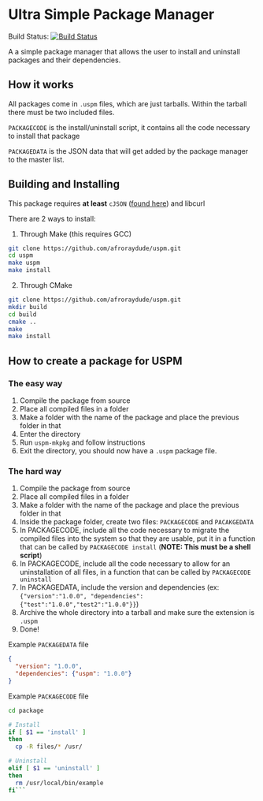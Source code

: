 Ultra Simple Package Manager
============================

Build Status: [![Build Status](https://travis-ci.com/afroraydude/uspm.svg)](https://travis-ci.com/afroraydude/uspm)

A a simple package manager that allows the user to install and uninstall packages and their dependencies.

## How it works

All packages come in `.uspm` files, which are just tarballs. Within the tarball there must be two included files. 

`PACKAGECODE` is the install/uninstall script, it contains all the code necessary to install that package

`PACKAGEDATA` is the JSON data that will get added by the package manager to the master list.

## Building and Installing
This package requires **at least** `cJSON` ([found here](https://github.com/DaveGamble/cJSON)) and libcurl

There are 2 ways to install:

1) Through Make (this requires GCC)
```bash
git clone https://github.com/afroraydude/uspm.git
cd uspm
make uspm
make install
```

2) Through CMake
```bash
git clone https://github.com/afroraydude/uspm.git
mkdir build
cd build
cmake ..
make
make install
```

## How to create a package for USPM

### The easy way
1) Compile the package from source
2) Place all compiled files in a folder
3) Make a folder with the name of the package and place the previous folder in that
4) Enter the directory
5) Run `uspm-mkpkg` and follow instructions
6) Exit the directory, you should now have a `.uspm` package file.

### The hard way
1) Compile the package from source
2) Place all compiled files in a folder
3) Make a folder with the name of the package and place the previous folder in that
4) Inside the package folder, create two files: `PACKAGECODE` and `PACAKGEDATA`
5) In PACKAGECODE, include all the code necessary to migrate the compiled files into the system so that they are usable, put it in a function that can be called by `PACKAGECODE install` (**NOTE: This must be a shell script**)
6) In PACKAGECODE, include all the code necessary to allow for an uninstallation of all files, in a function that can be called by `PACKAGECODE uninstall`
7) In PACKAGEDATA, include the version and dependencies (ex: `{"version":"1.0.0", "dependencies":{"test":"1.0.0","test2":"1.0.0"}}`)
8) Archive the whole directory into a tarball and make sure the extension is `.uspm`
9) Done!

Example `PACKAGEDATA` file
```json
{
  "version": "1.0.0",
  "dependencies": {"uspm": "1.0.0"}
}
```

Example `PACKAGECODE` file
```sh
cd package

# Install 
if [ $1 == 'install' ]
then
  cp -R files/* /usr/

# Uninstall
elif [ $1 == 'uninstall' ]
then
  rm /usr/local/bin/example
fi```
